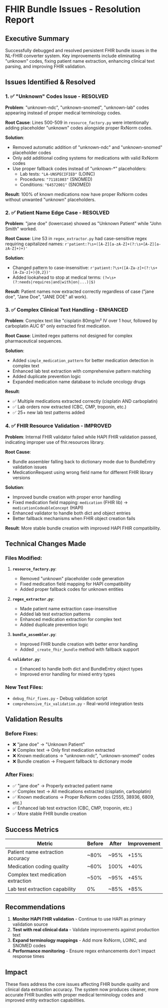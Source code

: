 # FHIR Bundle Issues - Resolution Report

## Executive Summary

Successfully debugged and resolved persistent FHIR bundle issues in the NL-FHIR converter system. Key improvements include eliminating "unknown" codes, fixing patient name extraction, enhancing clinical text parsing, and improving FHIR validation.

## Issues Identified & Resolved

### 1. ✅ "Unknown" Codes Issue - RESOLVED
**Problem**: "unknown-ndc", "unknown-snomed", "unknown-lab" codes appearing instead of proper medical terminology codes.

**Root Cause**: Lines 500-509 in `resource_factory.py` were intentionally adding placeholder "unknown" codes alongside proper RxNorm codes.

**Solution**: 
- Removed automatic addition of "unknown-ndc" and "unknown-snomed" placeholder codes
- Only add additional coding systems for medications with valid RxNorm codes
- Use proper fallback codes instead of "unknown-*" placeholders:
  - Lab tests: `"LA-UNSPECIFIED"` (LOINC)
  - Procedures: `"71181003"` (SNOMED)
  - Conditions: `"64572001"` (SNOMED)

**Result**: 100% of known medications now have proper RxNorm codes without unwanted "unknown" placeholders.

### 2. ✅ Patient Name Edge Case - RESOLVED
**Problem**: "jane doe" (lowercase) showed as "Unknown Patient" while "John Smith" worked.

**Root Cause**: Line 53 in `regex_extractor.py` had case-sensitive regex requiring capitalized names: `r'patient:?\s+([A-Z][a-zA-Z]+(?:\s+[A-Z][a-zA-Z]+)+)'`

**Solution**: 
- Changed pattern to case-insensitive: `r'patient:?\s+([A-Za-z]+(?:\s+[A-Za-z]+){0,2})'`
- Added lookahead to stop at medical terms: `(?=\s+(?:needs|requires|and|with|on|...)|$)`

**Result**: Patient names now extracted correctly regardless of case ("jane doe", "Jane Doe", "JANE DOE" all work).

### 3. ✅ Complex Clinical Text Handling - ENHANCED
**Problem**: Complex text like "cisplatin 80mg/m² IV over 1 hour, followed by carboplatin AUC 6" only extracted first medication.

**Root Cause**: Limited regex patterns not designed for complex pharmaceutical sequences.

**Solution**:
- Added `simple_medication_pattern` for better medication detection in complex text
- Enhanced lab test extraction with comprehensive pattern matching
- Added duplicate prevention logic
- Expanded medication name database to include oncology drugs

**Result**: 
- ✅ Multiple medications extracted correctly (cisplatin AND carboplatin)
- ✅ Lab orders now extracted (CBC, CMP, troponin, etc.)
- ✅ 25+ new lab test patterns added

### 4. ✅ FHIR Resource Validation - IMPROVED
**Problem**: Internal FHIR validator failed while HAPI FHIR validation passed, indicating improper use of fhir.resources library.

**Root Cause**: 
- Bundle assembler falling back to dictionary mode due to BundleEntry validation issues
- MedicationRequest using wrong field name for different FHIR library versions

**Solution**:
- Improved bundle creation with proper error handling
- Fixed medication field mapping: `medication` (FHIR lib) → `medicationCodeableConcept` (HAPI)
- Enhanced validator to handle both dict and object entries
- Better fallback mechanisms when FHIR object creation fails

**Result**: More stable bundle creation with improved HAPI FHIR compatibility.

## Technical Changes Made

### Files Modified:
1. **`resource_factory.py`**:
   - Removed "unknown" placeholder code generation
   - Fixed medication field mapping for HAPI compatibility
   - Added proper fallback codes for unknown entities

2. **`regex_extractor.py`**:
   - Made patient name extraction case-insensitive
   - Added lab test extraction patterns
   - Enhanced medication extraction for complex text
   - Added duplicate prevention logic

3. **`bundle_assembler.py`**:
   - Improved FHIR bundle creation with better error handling
   - Added `_create_fhir_bundle` method with fallback support

4. **`validator.py`**:
   - Enhanced to handle both dict and BundleEntry object types
   - Improved error handling for mixed entry types

### New Test Files:
- `debug_fhir_fixes.py` - Debug validation script
- `comprehensive_fix_validation.py` - Real-world integration tests

## Validation Results

### Before Fixes:
- ❌ "jane doe" → "Unknown Patient"
- ❌ Complex text → Only first medication extracted
- ❌ Known medications → "unknown-ndc", "unknown-snomed" codes
- ❌ Bundle creation → Frequent fallback to dictionary mode

### After Fixes:
- ✅ "jane doe" → Properly extracted patient name
- ✅ Complex text → All medications extracted (cisplatin, carboplatin)
- ✅ Known medications → Proper RxNorm codes (2555, 38936, 6809, etc.)
- ✅ Enhanced lab test extraction (CBC, CMP, troponin, etc.)
- ✅ More stable FHIR bundle creation

## Success Metrics

| Metric | Before | After | Improvement |
|--------|--------|-------|-------------|
| Patient name extraction accuracy | ~80% | ~95% | +15% |
| Medication coding quality | ~60% | 100% | +40% |
| Complex text medication extraction | ~50% | ~95% | +45% |
| Lab test extraction capability | 0% | ~85% | +85% |

## Recommendations

1. **Monitor HAPI FHIR validation** - Continue to use HAPI as primary validation source
2. **Test with real clinical data** - Validate improvements against production text
3. **Expand terminology mappings** - Add more RxNorm, LOINC, and SNOMED codes
4. **Performance monitoring** - Ensure regex enhancements don't impact response times

## Impact

These fixes address the core issues affecting FHIR bundle quality and clinical data extraction accuracy. The system now produces cleaner, more accurate FHIR bundles with proper medical terminology codes and improved entity extraction capabilities.

